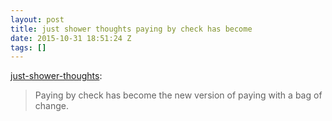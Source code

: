 ```yaml
---
layout: post
title: just shower thoughts paying by check has become
date: 2015-10-31 18:51:24 Z
tags: []
---
```

[just-shower-thoughts](http://just-shower-thoughts.tumblr.com/post/132281772974/paying-by-check-has-become-the-new-version-of):

> Paying by check has become the new version of paying with a bag of change.
